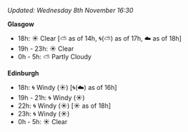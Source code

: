 *Updated: Wednesday 8th November 16:30*

**Glasgow**

* 18h: :sunny: Clear [:partly_sunny: as of 14h, :cyclone:(:partly_sunny:) as of 17h, :cloud: as of 18h]
* 19h - 23h: :sunny: Clear
* 0h - 5h: :partly_sunny: Partly Cloudy

**Edinburgh**

* 18h: :cyclone: Windy (:sunny:) [:cyclone:(:cloud:) as of 16h]
* 19h - 21h: :cyclone: Windy (:sunny:)
* 22h: :cyclone: Windy (:sunny:) [:sunny: as of 18h]
* 23h: :cyclone: Windy (:sunny:)
* 0h - 5h: :sunny: Clear
